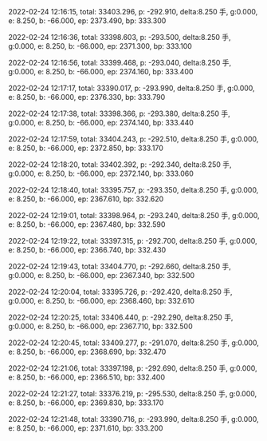 2022-02-24 12:16:15, total: 33403.296, p: -292.910, delta:8.250 手, g:0.000, e: 8.250, b: -66.000, ep: 2373.490, bp: 333.300

2022-02-24 12:16:36, total: 33398.603, p: -293.500, delta:8.250 手, g:0.000, e: 8.250, b: -66.000, ep: 2371.300, bp: 333.100

2022-02-24 12:16:56, total: 33399.468, p: -293.040, delta:8.250 手, g:0.000, e: 8.250, b: -66.000, ep: 2374.160, bp: 333.400

2022-02-24 12:17:17, total: 33390.017, p: -293.990, delta:8.250 手, g:0.000, e: 8.250, b: -66.000, ep: 2376.330, bp: 333.790

2022-02-24 12:17:38, total: 33398.366, p: -293.380, delta:8.250 手, g:0.000, e: 8.250, b: -66.000, ep: 2374.140, bp: 333.440

2022-02-24 12:17:59, total: 33404.243, p: -292.510, delta:8.250 手, g:0.000, e: 8.250, b: -66.000, ep: 2372.850, bp: 333.170

2022-02-24 12:18:20, total: 33402.392, p: -292.340, delta:8.250 手, g:0.000, e: 8.250, b: -66.000, ep: 2372.140, bp: 333.060

2022-02-24 12:18:40, total: 33395.757, p: -293.350, delta:8.250 手, g:0.000, e: 8.250, b: -66.000, ep: 2367.610, bp: 332.620

2022-02-24 12:19:01, total: 33398.964, p: -293.240, delta:8.250 手, g:0.000, e: 8.250, b: -66.000, ep: 2367.480, bp: 332.590

2022-02-24 12:19:22, total: 33397.315, p: -292.700, delta:8.250 手, g:0.000, e: 8.250, b: -66.000, ep: 2366.740, bp: 332.430

2022-02-24 12:19:43, total: 33404.770, p: -292.660, delta:8.250 手, g:0.000, e: 8.250, b: -66.000, ep: 2367.340, bp: 332.500

2022-02-24 12:20:04, total: 33395.726, p: -292.420, delta:8.250 手, g:0.000, e: 8.250, b: -66.000, ep: 2368.460, bp: 332.610

2022-02-24 12:20:25, total: 33406.440, p: -292.290, delta:8.250 手, g:0.000, e: 8.250, b: -66.000, ep: 2367.710, bp: 332.500

2022-02-24 12:20:45, total: 33409.277, p: -291.070, delta:8.250 手, g:0.000, e: 8.250, b: -66.000, ep: 2368.690, bp: 332.470

2022-02-24 12:21:06, total: 33397.198, p: -292.690, delta:8.250 手, g:0.000, e: 8.250, b: -66.000, ep: 2366.510, bp: 332.400

2022-02-24 12:21:27, total: 33376.219, p: -295.530, delta:8.250 手, g:0.000, e: 8.250, b: -66.000, ep: 2369.830, bp: 333.170

2022-02-24 12:21:48, total: 33390.716, p: -293.990, delta:8.250 手, g:0.000, e: 8.250, b: -66.000, ep: 2371.610, bp: 333.200